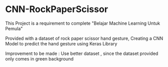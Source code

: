 # CNN-RockPaperScissor
This Project is a requirement to complete "Belajar Machine Learning Untuk Pemula"

Provided with a dataset of rock paper scissor hand gesture,
Creating a CNN Model to predict the hand gesture using Keras Library

Improvement to be made : Use better dataset , since the dataset provided only comes in green background
